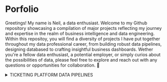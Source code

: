 # Porfolio
Greetings! My name is Neil, a data enthusiast. Welcome to my Github repository showcasing a compilation of major projects reflecting my journey and expertise in the realm of business intelligence and data engineering. Within this repositoy, you will find a diversity of projects I have put together throughout my data professional career, from building robust data pipelines, designing databased to crafting insightful business dashboards. Wether you're a fellow data enthusiast, a potential employer, or simply curios about the possibilities of data, please feel free to explore and reach out with any questions or opportunities for collaboration. 🙂

<details>

<summary>TICKETING PLATFORM DATA PIPELINES</summary>

### 1. Background:
This is a project I did for a company specializing in online ticket sales, catering to sports and recreational events. While the initial database architecture effectively supported the platform's backend operations, this setup wasn't designed with analytical purposes in mind. Not only did data were stored scatteringly, but also the naming convention was a disaster. This lack of a standard data model hindered the company's ability to analyze the data and derive meaningful insights from it. 

**`In a nutshell, my mission was to reshape the data and make it usuable for analytics`**. 

### 2. Objectives:
#### Objective 1: Put together an OLAP database which: 
- stakeholders can run ad-hoc queries against.
- is the data source of the business dashboard.
- is the foundation to build a CRM system.
#### Objective 2: Build a robust and automated data pipeline that refreshes the data on a daily basis.
#### Objective 3: Build a business dashboard which:
- tracks daily sales performace by monitoring sales KPIs and key financial metrics.
- presents an analysis of customers behaviour and segmentation.
  
### 3. Constrains & Challenges:
It's worth metioning the constraints and challenges I encountered before and during the project because they are the decisive factors of the approach I adopted.

First among them was the dependency on the head DevOps of the company for the access to the raw data. In particular, I was restricted from directly acessing the company's transactional database stored in MySQL. Instead, the head DevOps would dump each entire table from the database into JSON files, before uploading them to an AWS S3 bucket and overwriting the existing files. This constrain made micro-batch processing and incremental loading almost impossible. I needed to come up with a workaround that had to be memory-efficient and scalable when the size of those JSON files grew.

The second most significant constrain I encountered was that the new data would only arrive in the S3 bucket once a day at midnight, so theoretically the data I would receive was only up to 23:59:59 the day before. This was definitely something I had to work with the stakeholders to manage their expectations.

Last on the list is the communication with the stakeholders, which is a common challenge faced by many other data engineers.  

### 4. Approach:
#### 4.1. Planning:

#### 4.2. Extract:
##### As mentioned above, the data source I was working with is a collection of JSON files in an AWS S3 bucket, some of them were heavily nested. I had two options:
- Build a fully managed pipeline with AWS Glue and AWS Crawler, then create a databse using AWS Athena. Or if I had wanted to have more flexibility, I could have built used AWS Lambda function.
- Code a pipeline with Python and open-source tools.
  
##### I did try both of them, and finally decided to go the second option because:
- I was going to use Power BI to build a business dashboard from the cleaned data, and set up a daily schedule refresh to automatically refresh the dashboard underlying dataset. To achieve this, I needed to either install the Power BI gateway on the host operating system (OS) to which I would later deploy my pipeline or utilize a cloud-based data source such as Google BigQuery or Snowflake. Unfortunately, the Power BI gateway is only compatible with Windows OS, whereas my pipeline would be containerized within a Docker container running on Linux. Consequently, I had to opt for a serverless data warehouse as the target database for this project. While I favor Athena for its robust distributed Presto SQL engine, I had to exclude it from consideration in this case. This decision was due to Power BI's limitation of connecting to Athena solely via an ODBC driver installed locally, necessitating the installation of a Power BI gateway for scheduling daily refreshes.
- I planned to integrate Data Build Tool (dbt) to manage the transformation of raw data in the later stages of the pipeline, with Dagster orchestrating the entire process.
  
##### The steps I took:
- **Step 1**: I took the initiative to create empty tables in BigQuery for the raw data. This preemptive step allowed me to declare the expected schema of the incoming data beforehand. By leveraging the BigQuery APIs in Python, I established a schema validation protocol ensuring that only columns declared in the target tables in BigQuery would be extracted from the source JSON files. While I usually utilize SQLALchemy ORM for schema validation, I opted for Google APIs due to their comprehensive built-in methods, simplifying the process effectively.
- **Step 2:** The JSON file from the AWS S3 bucket was read into a streaming body before being read into a Pandas DataFrame. This approach not only eliminated the need for local disk space, but also enabled me to employ other resource optimization methods, such as reading data in chunks. Additionally, loading the file into a streaming body was significantly faster than downloading it locally, taking only 5-8 seconds compared to 30-50 seconds. This allowed multiple downloads to happen simultanously, without using too much resource.
```Python
class BigQueryOps:
      """ 
      This class consists of methods working with tables in Google Cloud BigQuery 
      """
    def __init__(self, table: str) -> None:
        """ Instanciate a BigQuery instance with the declared table """
        self.client = bigquery.Client()
        try:
            self.table = self.client.get_table(table)
        except Exception as e:
            raise ValueError(f"Error fetching table: {e}")

    def get_columns(self) -> list:
        """ 
        Retrive a list columns of the table 
        """
        if self.table:
            self.columns = [field.name for field in self.table.schema]
            return self.columns
        else:
            raise ValueError("Error fetching columns!")

...

```

#### 4.3. Load:
Once the DataFrame was created, basic transformations such as data type conversion, duplicate and null value removal were executed. Subsequently, the transformed DataFrame was loaded into the target table in BigQuery utilizing a method from the Google APIs. It's worth mentioning that I used Dagster MaterializeResult class to generate a graph illustrating the total rows loaded during each run. This enabled me to track day-over-day changes effectively.

```Python
@asset(compute_kind="Python", group_name="extract")
def raw_sale_orders(context: AssetExecutionContext) -> MaterializeResult:
    gc = BigQueryOps(table="activeTix.raw.raw_sale_orders") # Connect to the target table
    s3 = S3Ops(
        bucket="activetix",
        key="datalakehouse/saleorder/saleorder.json",
        columns=gc.get_columns(),                           # Only read columns that are in the target table
    )
    data = s3.get_data()
    try:
        gc.load_table(dataframe=data)
    except Exception as e:
        raise f"Failed to load table: {e}"
    finally:
        context.log.info(f"Total rows {data.shape[0]}")
    return MaterializeResult(metadata={"number_of_rows": data.shape[0]})
```
#### 4.4. Transform:


### 5. Technologies, Tools, and Frameworkes:
This project leverages a variety of open-source technologies (Dagster and dbt) and cloud services (GCP, AWS and Azure), with Python and SQL being the major programming languages. The final application is running on Docker to ensure scalability.

![activeTix](https://github.com/khoinguyenvo/Porfolio/assets/133230440/c5faa94d-b56d-4d25-a8dc-d874f25af15c)

### 6. Github repository:
[Project 1 - Online Ticketing Platform - Data Pipeline](https://github.com/khoinguyenvo/Porfolio/tree/43fd579549de6aa6ee7cce5cc29fddbea419636d/Project%201)
<details>

